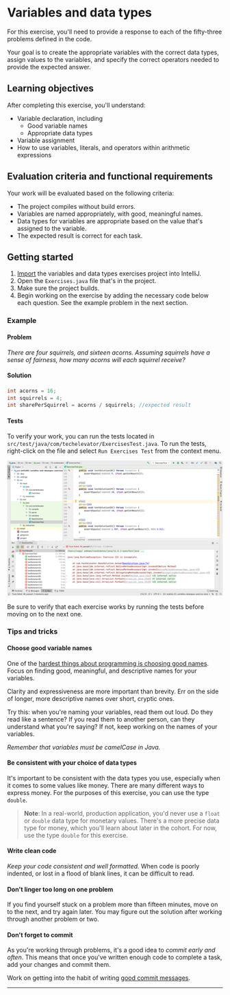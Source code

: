 # Variables and data types

For this exercise, you'll need to provide a response to each of the fifty-three problems defined in the code.

Your goal is to create the appropriate variables with the correct data types, assign values to the variables, and specify the correct operators needed to provide the expected answer.

## Learning objectives

After completing this exercise, you'll understand:

* Variable declaration, including
  * Good variable names
  * Appropriate data types
* Variable assignment
* How to use variables, literals, and operators within arithmetic expressions

## Evaluation criteria and functional requirements

Your work will be evaluated based on the following criteria:

* The project compiles without build errors.
* Variables are named appropriately, with good, meaningful names.
* Data types for variables are appropriate based on the value that's assigned to the variable.
* The expected result is correct for each task.

## Getting started

1. [Import](https://book.techelevator.com/jpmc/content/guides/intellij.html#import-a-project) the variables and data types exercises project into IntelliJ.
2. Open the `Exercises.java` file that's in the project.
3. Make sure the project builds.
4. Begin working on the exercise by adding the necessary code below each question. See the example problem in the next section.

### Example

#### Problem

*There are four squirrels, and sixteen acorns. Assuming squirrels have a sense of fairness, how many acorns will each squirrel receive?*

#### Solution

```java
int acorns = 16;
int squirrels = 4;
int sharePerSquirrel = acorns / squirrels; //expected result
```

#### Tests

To verify your work, you can run the tests located in `src/test/java/com/techelevator/ExercisesTest.java`. To run the tests, right-click on the file and select `Run Exercises Test` from the context menu.

![Running Exercise Tests](./running_exercise_tests.png)

Be sure to verify that each exercise works by running the tests before moving on to the next one.

### Tips and tricks

#### Choose good variable names

One of the [hardest things about programming is choosing good names][naming-things-is-hard]. Focus on finding good, meaningful, and descriptive names for your variables.

Clarity and expressiveness are more important than brevity. Err on the side of longer, more descriptive names over short, cryptic ones.

Try this: when you're naming your variables, read them out loud. Do they read like a sentence? If you read them to another person, can they understand what you're saying? If not, keep working on the names of your variables.

*Remember that variables must be camelCase in Java.*

#### Be consistent with your choice of data types

It's important to be consistent with the data types you use, especially when it comes to some values like money. There are many different ways to express money. For the purposes of this exercise, you can use the type `double`.

> **Note**: In a real-world, production application, you'd never use a `float` or `double` data type for monetary values. There's a more precise data type for money, which you'll learn about later in the cohort. For now, use the type `double` for this exercise.

#### Write clean code

*Keep your code consistent and well formatted.* When code is poorly indented, or lost in a flood of blank lines, it can be difficult to read.

#### Don't linger too long on one problem

If you find yourself stuck on a problem more than fifteen minutes, move on to the next, and try again later. You may figure out the solution after working through another problem or two.

#### Don't forget to commit

As you're working through problems, it's a good idea to *commit early and often*. This means that once you've written enough code to complete a task, add your changes and commit them.

Work on getting into the habit of writing [good commit messages][good-commit-messages].

---

[good-commit-messages]: https://chris.beams.io/posts/git-commit/
[naming-things-is-hard]: https://hilton.org.uk/blog/why-naming-things-is-hard
